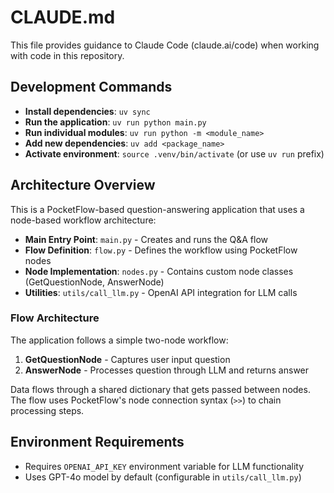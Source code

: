 # CLAUDE.md

This file provides guidance to Claude Code (claude.ai/code) when working with code in this repository.

## Development Commands

- **Install dependencies**: `uv sync`
- **Run the application**: `uv run python main.py`
- **Run individual modules**: `uv run python -m <module_name>`
- **Add new dependencies**: `uv add <package_name>`
- **Activate environment**: `source .venv/bin/activate` (or use `uv run` prefix)

## Architecture Overview

This is a PocketFlow-based question-answering application that uses a node-based workflow architecture:

- **Main Entry Point**: `main.py` - Creates and runs the Q&A flow
- **Flow Definition**: `flow.py` - Defines the workflow using PocketFlow nodes
- **Node Implementation**: `nodes.py` - Contains custom node classes (GetQuestionNode, AnswerNode)
- **Utilities**: `utils/call_llm.py` - OpenAI API integration for LLM calls

### Flow Architecture

The application follows a simple two-node workflow:
1. **GetQuestionNode** - Captures user input question
2. **AnswerNode** - Processes question through LLM and returns answer

Data flows through a shared dictionary that gets passed between nodes. The flow uses PocketFlow's node connection syntax (`>>`) to chain processing steps.

## Environment Requirements

- Requires `OPENAI_API_KEY` environment variable for LLM functionality
- Uses GPT-4o model by default (configurable in `utils/call_llm.py`)